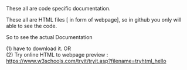 These all are code specific documentation.

These all are HTML files [ in form of webpage], so in github you only will able to see the code.

So to see the actual Documentation

(1) have to download it.        OR <br>
(2) Try online HTML to webpage preview : https://www.w3schools.com/tryit/tryit.asp?filename=tryhtml_hello
